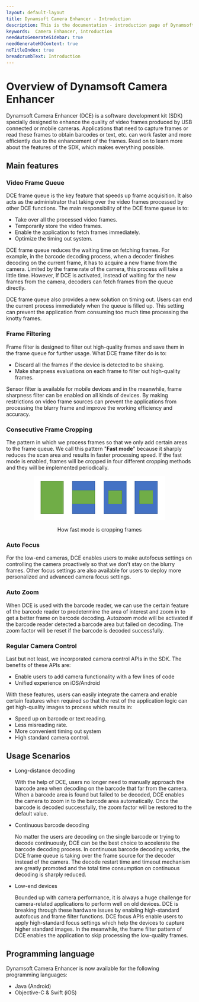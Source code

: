 ```yaml
---
layout: default-layout
title: Dynamsoft Camera Enhancer - Introduction
description: This is the documentation - introduction page of Dynamsoft Camera Enhancer.
keywords:  Camera Enhancer, introduction
needAutoGenerateSidebar: true
needGenerateH3Content: true
noTitleIndex: true
breadcrumbText: Introduction
---
```


# Overview of Dynamsoft Camera Enhancer

Dynamsoft Camera Enhancer (DCE) is a software development kit (SDK) specially designed to enhance the quality of video frames produced by USB connected or mobile cameras. Applications that need to capture frames or read these frames to obtain barcodes or text, etc. can work faster and more efficiently due to the enhancement of the frames. Read on to learn more about the features of the SDK, which makes everything possible.

## Main features

### **Video Frame Queue**

DCE frame queue is the key feature that speeds up frame acquisition. It also acts as the administrator that taking over the video frames processed by other DCE functions. The main responsibility of the DCE frame queue is to:

- Take over all the processed video frames.
- Temporarily store the video frames.
- Enable the application to fetch frames immediately.
- Optimize the timing out system.

DCE frame queue reduces the waiting time on fetching frames. For example, in the barcode decoding process, when a decoder finishes decoding on the current frame, it has to acquire a new frame from the camera. Limited by the frame rate of the camera, this process will take a little time. However, If DCE is activated, instead of waiting for the new frames from the camera, decoders can fetch frames from the queue directly.

DCE frame queue also provides a new solution on timing out. Users can end the current process immediately when the queue is filled up. This setting can prevent the application from consuming too much time processing the knotty frames.

### **Frame Filtering**

Frame filter is designed to filter out high-quality frames and save them in the frame queue for further usage. What DCE frame filter do is to:

- Discard all the frames if the device is detected to be shaking.
- Make sharpness evaluations on each frame to filter out high-quality frames.

Sensor filter is available for mobile devices and in the meanwhile, frame sharpness filter can be enabled on all kinds of devices. By making restrictions on video frame sources can prevent the applications from processing the blurry frame and improve the working efficiency and accuracy.

### **Consecutive Frame Cropping**

The pattern in which we process frames so that we only add certain areas to the frame queue. We call this pattern "**Fast mode**" because it sharply reduces the scan area and results in faster processing speed. If the fast mode is enabled, frames will be cropped in four different cropping methods and they will be implemented periodically.

<div align="center">
    <p><img src="overview/assets/Fast-mode.png" width="70%" alt="Fast-mode"></p>
    <p>How fast mode is cropping frames</p>
</div>

### **Auto Focus**

For the low-end cameras, DCE enables users to make autofocus settings on controlling the camera proactively so that we don't stay on the blurry frames. Other focus settings are also available for users to deploy more personalized and advanced camera focus settings.

### **Auto Zoom**

When DCE is used with the barcode reader, we can use the certain feature of the barcode reader to predetermine the area of interest and zoom in to get a better frame on barcode decoding. Autozoom mode will be activated if the barcode reader detected a barcode area but failed on decoding. The zoom factor will be reset if the barcode is decoded successfully.

### **Regular Camera Control**

Last but not least, we incorporated camera control APIs in the SDK. The benefits of these APIs are:
- Enable users to add camera functionality with a few lines of code
- Unified experience on iOS/Android

With these features, users can easily integrate the camera and enable certain features when required so that the rest of the application logic can get high-quality images to process which results in:

- Speed up on barcode or text reading.
- Less misreading rate.
- More convenient timing out system
- High standard camera control.

## Usage Scenarios

- Long-distance decoding

    With the help of DCE, users no longer need to manually approach the barcode area when decoding on the barcode that far from the camera. When a barcode area is found but failed to be decoded, DCE enables the camera to zoom in to the barcode area automatically. Once the barcode is decoded successfully, the zoom factor will be restored to the default value.

- Continuous barcode decoding

    No matter the users are decoding on the single barcode or trying to decode continuously, DCE can be the best choice to accelerate the barcode decoding process. In continuous barcode decoding works, the DCE frame queue is taking over the frame source for the decoder instead of the camera. The decode restart time and timeout mechanism are greatly promoted and the total time consumption on continuous decoding is sharply reduced.

- Low-end devices

    Bounded up with camera performance, it is always a huge challenge for camera-related applications to perform well on old devices. DCE is breaking through these hardware issues by enabling high-standard autofocus and frame filter functions. DCE focus APIs enable users to apply high-standard focus settings which help the devices to capture higher standard images. In the meanwhile, the frame filter pattern of DCE enables the application to skip processing the low-quality frames.

## Programming language

Dynamsoft Camera Enhancer is now available for the following programming languages:

- Java (Android)
- Objective-C & Swift (iOS)
